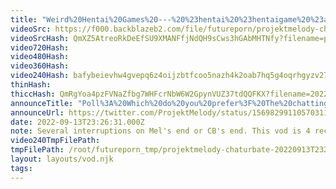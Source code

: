 ```yaml
---
title: "Weird%20Hentai%20Games%20---%20%23hentai%20%23hentaigame%20%23anime%20%23slut%20person"
videoSrc: https://f000.backblazeb2.com/file/futureporn/projektmelody-chaturbate-2022-09-13.mp4
videoSrcHash: QmXZ5AtreoRkDeEfSU9XMANFfjNdQH9sCws3hGAbMHTNfy?filename=projektmelody-chaturbate-2022-09-13.mp4
video720Hash: 
video480Hash: 
video360Hash: 
video240Hash: bafybeievhw4gvepq6z4oijzbtfcoo5nazh4k2oab7hq5g4oqrhgyzv27qe?filename=projektmelody-chaturbate-20220913T232631Z-240p.mp4
thinHash: 
thiccHash: QmRgYoa4pzFVNaZfbg7WHFcrNbW6W2GpynVUZ37tdQQFKX?filename=20220913T232631Z-thicc.jpg
announceTitle: "Poll%3A%20Which%20do%20you%20prefer%3F%20The%20chatting%20or%20the%20baiting."
announceUrl: https://twitter.com/ProjektMelody/status/1569829911057031170
date: 2022-09-13T23:26:31.000Z
note: Several interruptions on Mel's end or CB's end. This vod is 4 recorded parts concatenated.
video240TmpFilePath: 
tmpFilePath: /root/futureporn_tmp/projektmelody-chaturbate-20220913T232631Z.mp4
layout: layouts/vod.njk
tags:
---
```

